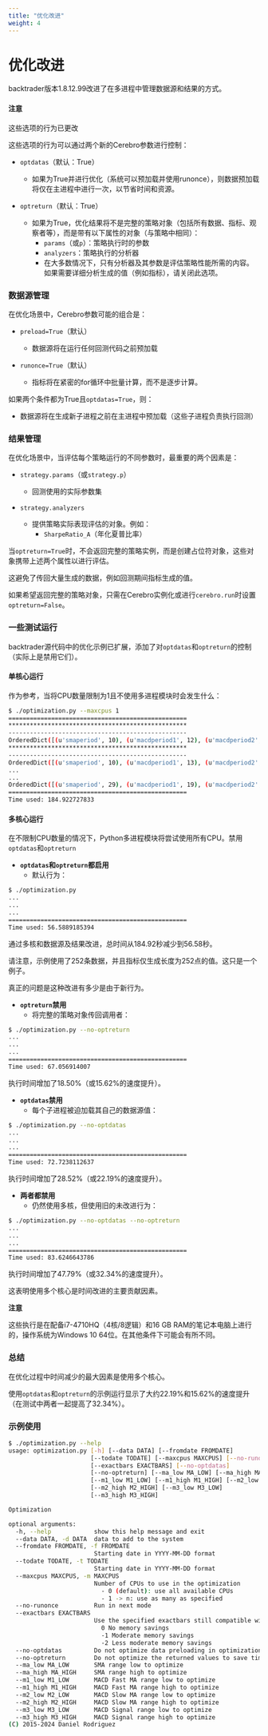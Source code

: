 ```yaml
---
title: "优化改进"
weight: 4
---
```


# 优化改进

backtrader版本1.8.12.99改进了在多进程中管理数据源和结果的方式。

#### 注意

这些选项的行为已更改

这些选项的行为可以通过两个新的Cerebro参数进行控制：

- `optdatas`（默认：True）
  - 如果为True并进行优化（系统可以预加载并使用runonce），则数据预加载将仅在主进程中进行一次，以节省时间和资源。

- `optreturn`（默认：True）
  - 如果为True，优化结果将不是完整的策略对象（包括所有数据、指标、观察者等），而是带有以下属性的对象（与策略中相同）：
    - `params`（或`p`）：策略执行时的参数
    - `analyzers`：策略执行的分析器
    - 在大多数情况下，只有分析器及其参数是评估策略性能所需的内容。如果需要详细分析生成的值（例如指标），请关闭此选项。

### 数据源管理

在优化场景中，Cerebro参数可能的组合是：

- `preload=True`（默认）
  - 数据源将在运行任何回测代码之前预加载

- `runonce=True`（默认）
  - 指标将在紧密的for循环中批量计算，而不是逐步计算。

如果两个条件都为True且`optdatas=True`，则：

- 数据源将在生成新子进程之前在主进程中预加载（这些子进程负责执行回测）

### 结果管理

在优化场景中，当评估每个策略运行的不同参数时，最重要的两个因素是：

- `strategy.params`（或`strategy.p`）
  - 回测使用的实际参数集

- `strategy.analyzers`
  - 提供策略实际表现评估的对象。例如：
    - `SharpeRatio_A`（年化夏普比率）

当`optreturn=True`时，不会返回完整的策略实例，而是创建占位符对象，这些对象携带上述两个属性以进行评估。

这避免了传回大量生成的数据，例如回测期间指标生成的值。

如果希望返回完整的策略对象，只需在Cerebro实例化或进行`cerebro.run`时设置`optreturn=False`。

### 一些测试运行

backtrader源代码中的优化示例已扩展，添加了对`optdatas`和`optreturn`的控制（实际上是禁用它们）。

#### 单核心运行

作为参考，当将CPU数量限制为1且不使用多进程模块时会发生什么：

```sh
$ ./optimization.py --maxcpus 1
==================================================
**************************************************
--------------------------------------------------
OrderedDict([(u'smaperiod', 10), (u'macdperiod1', 12), (u'macdperiod2', 26), (u'macdperiod3', 9)])
**************************************************
--------------------------------------------------
OrderedDict([(u'smaperiod', 10), (u'macdperiod1', 13), (u'macdperiod2', 26), (u'macdperiod3', 9)])
...
...
OrderedDict([(u'smaperiod', 29), (u'macdperiod1', 19), (u'macdperiod2', 29), (u'macdperiod3', 14)])
==================================================
Time used: 184.922727833
```

#### 多核心运行

在不限制CPU数量的情况下，Python多进程模块将尝试使用所有CPU。禁用`optdatas`和`optreturn`

- **`optdatas`和`optreturn`都启用**
  - 默认行为：

```sh
$ ./optimization.py
...
...
...
==================================================
Time used: 56.5889185394
```

通过多核和数据源及结果改进，总时间从184.92秒减少到56.58秒。

请注意，示例使用了252条数据，并且指标仅生成长度为252点的值。这只是一个例子。

真正的问题是这种改进有多少是由于新行为。

- **`optreturn`禁用**
  - 将完整的策略对象传回调用者：

```sh
$ ./optimization.py --no-optreturn
...
...
...
==================================================
Time used: 67.056914007
```

执行时间增加了18.50%（或15.62%的速度提升）。

- **`optdatas`禁用**
  - 每个子进程被迫加载其自己的数据源值：

```sh
$ ./optimization.py --no-optdatas
...
...
...
==================================================
Time used: 72.7238112637
```

执行时间增加了28.52%（或22.19%的速度提升）。

- **两者都禁用**
  - 仍然使用多核，但使用旧的未改进行为：

```sh
$ ./optimization.py --no-optdatas --no-optreturn
...
...
...
==================================================
Time used: 83.6246643786
```

执行时间增加了47.79%（或32.34%的速度提升）。

这表明使用多个核心是时间改进的主要贡献因素。

**注意**

这些执行是在配备i7-4710HQ（4核/8逻辑）和16 GB RAM的笔记本电脑上进行的，操作系统为Windows 10 64位。在其他条件下可能会有所不同。

### 总结

在优化过程中时间减少的最大因素是使用多个核心。

使用`optdatas`和`optreturn`的示例运行显示了大约22.19%和15.62%的速度提升（在测试中两者一起提高了32.34%）。

### 示例使用

```sh
$ ./optimization.py --help
usage: optimization.py [-h] [--data DATA] [--fromdate FROMDATE]
                       [--todate TODATE] [--maxcpus MAXCPUS] [--no-runonce]
                       [--exactbars EXACTBARS] [--no-optdatas]
                       [--no-optreturn] [--ma_low MA_LOW] [--ma_high MA_HIGH]
                       [--m1_low M1_LOW] [--m1_high M1_HIGH] [--m2_low M2_LOW]
                       [--m2_high M2_HIGH] [--m3_low M3_LOW]
                       [--m3_high M3_HIGH]

Optimization

optional arguments:
  -h, --help            show this help message and exit
  --data DATA, -d DATA  data to add to the system
  --fromdate FROMDATE, -f FROMDATE
                        Starting date in YYYY-MM-DD format
  --todate TODATE, -t TODATE
                        Starting date in YYYY-MM-DD format
  --maxcpus MAXCPUS, -m MAXCPUS
                        Number of CPUs to use in the optimization
                          - 0 (default): use all available CPUs
                          - 1 -> n: use as many as specified
  --no-runonce          Run in next mode
  --exactbars EXACTBARS
                        Use the specified exactbars still compatible with preload
                          0 No memory savings
                          -1 Moderate memory savings
                          -2 Less moderate memory savings
  --no-optdatas         Do not optimize data preloading in optimization
  --no-optreturn        Do not optimize the returned values to save time
  --ma_low MA_LOW       SMA range low to optimize
  --ma_high MA_HIGH     SMA range high to optimize
  --m1_low M1_LOW       MACD Fast MA range low to optimize
  --m1_high M1_HIGH     MACD Fast MA range high to optimize
  --m2_low M2_LOW       MACD Slow MA range low to optimize
  --m2_high M2_HIGH     MACD Slow MA range high to optimize
  --m3_low M3_LOW       MACD Signal range low to optimize
  --m3_high M3_HIGH     MACD Signal range high to optimize
(C) 2015-2024 Daniel Rodriguez
```
